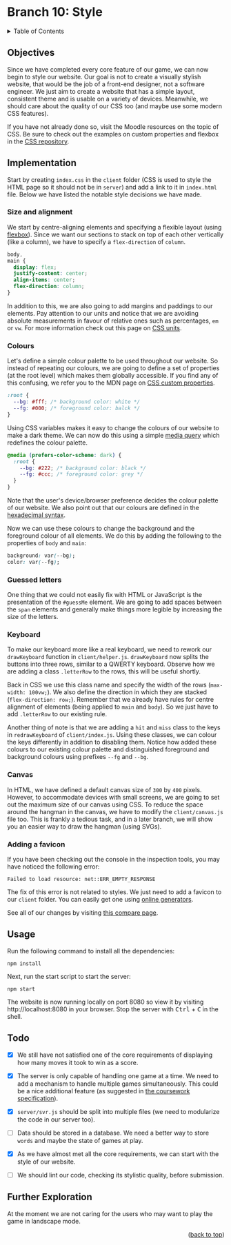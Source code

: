 <div id="top"></div>

<!-- BRANCH TITLE -->

# Branch 10: Style

<!-- TABLE OF CONTENTS -->
<details>
  <summary>Table of Contents</summary>
  <ol>
    <li><a href="#objectives">Objectives</a></li>
    <li><a href="#implementation">Implementation</a>
    <li><a href="#usage">Usage</a></li>
    <li><a href="#todo">Todo</a></li>
    <li><a href="#further-exploration">Further Exploration</a></li>
  </ol>
</details>

## Objectives

Since we have completed every core feature of our game, we can now begin to style our website.
Our goal is not to create a visually stylish website, that would be the job of a front-end designer, not a software engineer.
We just aim to create a website that has a simple layout, consistent theme and is usable on a variety of devices.
Meanwhile, we should care about the quality of our CSS too (and maybe use some modern CSS features).

If you have not already done so, visit the Moodle resources on the topic of CSS.
Be sure to check out the examples on custom properties and flexbox in the [CSS repository](https://github.com/portsoc/ws_css3).

## Implementation

Start by creating `index.css` in the `client` folder (CSS is used to style the HTML page so it should not be in `server`) and add a link to it in `index.html` file.
Below we have listed the notable style decisions we have made.

### Size and alignment

We start by centre-aligning elements and specifying a flexible layout (using [flexbox](https://developer.mozilla.org/en-US/docs/Learn/CSS/CSS_layout/Flexbox)).
Since we want our sections to stack on top of each other vertically (like a column), we have to specify a `flex-direction` of `column`.

```css
body,
main {
  display: flex;
  justify-content: center;
  align-items: center;
  flex-direction: column;
}
```

In addition to this, we are also going to add margins and paddings to our elements.
Pay attention to our units and notice that we are avoiding absolute measurements in favour of relative ones such as percentages, `em` or `vw`.
For more information check out this page on [CSS units](https://developer.mozilla.org/en-US/docs/Learn/CSS/Building_blocks/Values_and_units).

### Colours

Let's define a simple colour palette to be used throughout our website.
So instead of repeating our colours, we are going to define a set of properties (at the root level) which makes them globally accessible.
If you find any of this confusing, we refer you to the MDN page on [CSS custom properties](https://developer.mozilla.org/en-US/docs/Web/CSS/Using_CSS_custom_properties).

```css
:root {
  --bg: #fff; /* background color: white */
  --fg: #000; /* foreground color: balck */
}
```

Using CSS variables makes it easy to change the colours of our website to make a dark theme.
We can now do this using a simple [media query](https://developer.mozilla.org/en-US/docs/Web/CSS/@media/prefers-color-scheme) which redefines the colour palette.

```css
@media (prefers-color-scheme: dark) {
  :root {
    --bg: #222; /* background color: black */
    --fg: #ccc; /* foreground color: grey */
  }
}
```

Note that the user's device/browser preference decides the colour palette of our website.
We also point out that our colours are defined in the [hexadecimal syntax](https://developer.mozilla.org/en-US/docs/Web/CSS/hex-color).

Now we can use these colours to change the background and the foreground colour of all elements.
We do this by adding the following to the properties of `body` and `main`:

```css
background: var(--bg);
color: var(--fg);
```

### Guessed letters

One thing that we could not easily fix with HTML or JavaScript is the presentation of the `#guessMe` element.
We are going to add spaces between the `span` elements and generally make things more legible by increasing the size of the letters.

### Keyboard

To make our keyboard more like a real keyboard, we need to rework our `drawKeyboard` function in `client/helper.js`.
`drawKeyboard` now splits the buttons into three rows, similar to a QWERTY keyboard.
Observe how we are adding a class `.letterRow` to the rows, this will be useful shortly.

Back in CSS we use this class name and specify the width of the rows (`max-width: 100vw;`). We also define the direction in which they are stacked (`flex-direction: row;`). Remember that we already have rules for centre alignment of elements (being applied to `main` and `body`). So we just have to add `.letterRow` to our existing rule.

Another thing of note is that we are adding a `hit` and `miss` class to the keys in `redrawKeyboard` of `client/index.js`.
Using these classes, we can colour the keys differently in addition to disabling them.
Notice how added these colours to our existing colour palette and distinguished foreground and background colours using prefixes `--fg` and `--bg`.

### Canvas

In HTML, we have defined a default canvas size of `300` by `400` pixels.
However, to accommodate devices with small screens, we are going to set out the maximum size of our canvas using CSS.
To reduce the space around the hangman in the canvas, we have to modify the `client/canvas.js` file too.
This is frankly a tedious task, and in a later branch, we will show you an easier way to draw the hangman (using SVGs).

### Adding a favicon

If you have been checking out the console in the inspection tools, you may have noticed the following error:

```
Failed to load resource: net::ERR_EMPTY_RESPONSE
```

The fix of this error is not related to styles.
We just need to add a favicon to our `client` folder.
You can easily get one using [online generators](https://favicon.io).

See all of our changes by visiting [this compare page](https://github.com/portsoc/hangman-in-branches/compare/8...9?diff=split).

## Usage

Run the following command to install all the dependencies:

```
npm install
```

Next, run the start script to start the server:

```
npm start
```

The website is now running locally on port 8080 so view it by visiting http://localhost:8080 in your browser.
Stop the server with <kbd>Ctrl</kbd> + <kbd>C</kbd> in the shell.

## Todo

- [x] We still have not satisfied one of the core requirements of displaying how many moves it took to win as a score.

- [x] The server is only capable of handling one game at a time. We need to add a mechanism to handle multiple games simultaneously. This could be a nice additional feature (as suggested in [the coursework specification](https://docs.google.com/document/d/1cF3u2ldutHaBAzFOEsnVwfKrnPTylOrn-hAGFSDWca8/edit)).

- [x] `server/svr.js` should be split into multiple files (we need to modularize the code in our server too).

- [ ] Data should be stored in a database. We need a better way to store `words` and maybe the state of games at play.

- [x] As we have almost met all the core requirements, we can start with the style of our website.

- [ ] We should lint our code, checking its stylistic quality, before submission.

## Further Exploration

At the moment we are not caring for the users who may want to play the game in landscape mode.

<p align="right">(<a href="#top">back to top</a>)</p>
